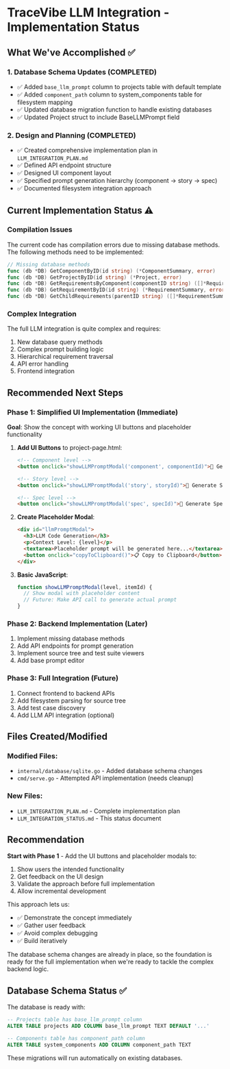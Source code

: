 # TraceVibe LLM Integration - Implementation Status

## What We've Accomplished ✅

### 1. Database Schema Updates (COMPLETED)
- ✅ Added `base_llm_prompt` column to projects table with default template
- ✅ Added `component_path` column to system_components table for filesystem mapping
- ✅ Updated database migration function to handle existing databases
- ✅ Updated Project struct to include BaseLLMPrompt field

### 2. Design and Planning (COMPLETED)
- ✅ Created comprehensive implementation plan in `LLM_INTEGRATION_PLAN.md`
- ✅ Defined API endpoint structure
- ✅ Designed UI component layout
- ✅ Specified prompt generation hierarchy (component → story → spec)
- ✅ Documented filesystem integration approach

## Current Implementation Status ⚠️

### Compilation Issues
The current code has compilation errors due to missing database methods. The following methods need to be implemented:

```go
// Missing database methods
func (db *DB) GetComponentByID(id string) (*ComponentSummary, error)
func (db *DB) GetProjectByID(id string) (*Project, error)
func (db *DB) GetRequirementsByComponent(componentID string) ([]*RequirementSummary, error)
func (db *DB) GetRequirementByID(id string) (*RequirementSummary, error)
func (db *DB) GetChildRequirements(parentID string) ([]*RequirementSummary, error)
```

### Complex Integration
The full LLM integration is quite complex and requires:
1. New database query methods
2. Complex prompt building logic
3. Hierarchical requirement traversal
4. API error handling
5. Frontend integration

## Recommended Next Steps

### Phase 1: Simplified UI Implementation (Immediate)
**Goal**: Show the concept with working UI buttons and placeholder functionality

1. **Add UI Buttons** to project-page.html:
   ```html
   <!-- Component level -->
   <button onclick="showLLMPromptModal('component', componentId)">🤖 Generate Code</button>

   <!-- Story level -->
   <button onclick="showLLMPromptModal('story', storyId)">🤖 Generate Story Code</button>

   <!-- Spec level -->
   <button onclick="showLLMPromptModal('spec', specId)">🤖 Generate Spec Code</button>
   ```

2. **Create Placeholder Modal**:
   ```html
   <div id="llmPromptModal">
     <h3>LLM Code Generation</h3>
     <p>Context Level: {level}</p>
     <textarea>Placeholder prompt will be generated here...</textarea>
     <button onclick="copyToClipboard()">📋 Copy to Clipboard</button>
   </div>
   ```

3. **Basic JavaScript**:
   ```javascript
   function showLLMPromptModal(level, itemId) {
     // Show modal with placeholder content
     // Future: Make API call to generate actual prompt
   }
   ```

### Phase 2: Backend Implementation (Later)
1. Implement missing database methods
2. Add API endpoints for prompt generation
3. Implement source tree and test suite viewers
4. Add base prompt editor

### Phase 3: Full Integration (Future)
1. Connect frontend to backend APIs
2. Add filesystem parsing for source tree
3. Add test case discovery
4. Add LLM API integration (optional)

## Files Created/Modified

### Modified Files:
- `internal/database/sqlite.go` - Added database schema changes
- `cmd/serve.go` - Attempted API implementation (needs cleanup)

### New Files:
- `LLM_INTEGRATION_PLAN.md` - Complete implementation plan
- `LLM_INTEGRATION_STATUS.md` - This status document

## Recommendation

**Start with Phase 1** - Add the UI buttons and placeholder modals to:
1. Show users the intended functionality
2. Get feedback on the UI design
3. Validate the approach before full implementation
4. Allow incremental development

This approach lets us:
- ✅ Demonstrate the concept immediately
- ✅ Gather user feedback
- ✅ Avoid complex debugging
- ✅ Build iteratively

The database schema changes are already in place, so the foundation is ready for the full implementation when we're ready to tackle the complex backend logic.

## Database Schema Status ✅

The database is ready with:
```sql
-- Projects table has base_llm_prompt column
ALTER TABLE projects ADD COLUMN base_llm_prompt TEXT DEFAULT '...'

-- Components table has component_path column
ALTER TABLE system_components ADD COLUMN component_path TEXT
```

These migrations will run automatically on existing databases.